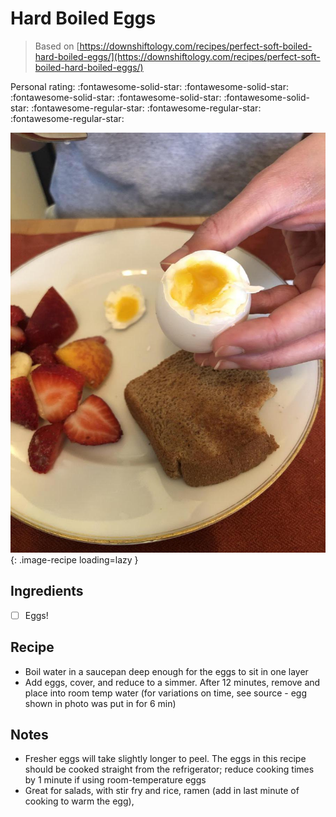 # Hard Boiled Eggs

> Based on [https://downshiftology.com/recipes/perfect-soft-boiled-hard-boiled-eggs/](https://downshiftology.com/recipes/perfect-soft-boiled-hard-boiled-eggs/)

<!-- {cts} rating=2; (User can specify rating on scale of 1-5) -->

Personal rating: :fontawesome-solid-star: :fontawesome-solid-star: :fontawesome-solid-star: :fontawesome-solid-star: :fontawesome-solid-star: :fontawesome-regular-star: :fontawesome-regular-star: :fontawesome-regular-star:

<!-- {cte} -->

<!-- {cts} name_image=hard_boiled_eggs.jpeg; (User can specify image name) -->

![hard_boiled_eggs.jpeg](./hard_boiled_eggs.jpeg){: .image-recipe loading=lazy }

<!-- {cte} -->

## Ingredients

* [ ] Eggs!

## Recipe

* Boil water in a saucepan deep enough for the eggs to sit in one layer
* Add eggs, cover, and reduce to a simmer. After 12 minutes, remove and place into room temp water (for variations on time, see source - egg shown in photo was put in for 6 min)

## Notes

* Fresher eggs will take slightly longer to peel. The eggs in this recipe should be cooked straight from the refrigerator; reduce cooking times by 1 minute if using room-temperature eggs
* Great for salads, with stir fry and rice, ramen (add in last minute of cooking to warm the egg),
